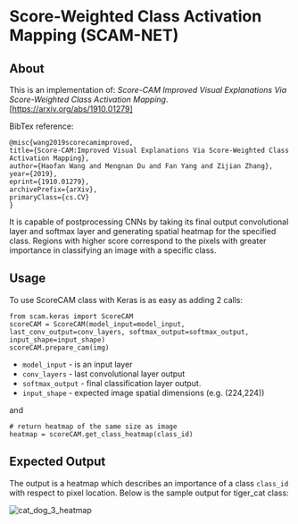 # Score-Weighted Class Activation Mapping (SCAM-NET)

## About
This is an implementation of: <cite data-cite="wang2019scorecamimproved">Score-CAM Improved Visual Explanations Via Score-Weighted Class Activation Mapping</cite>.
[https://arxiv.org/abs/1910.01279]

BibTex reference:

    @misc{wang2019scorecamimproved,
    title={Score-CAM:Improved Visual Explanations Via Score-Weighted Class Activation Mapping},
    author={Haofan Wang and Mengnan Du and Fan Yang and Zijian Zhang},
    year={2019},
    eprint={1910.01279},
    archivePrefix={arXiv},
    primaryClass={cs.CV}
	}

It is capable of postprocessing CNNs by taking its final output convolutional layer and softmax layer and generating spatial heatmap for the specified class.
Regions with higher score correspond to the pixels with greater importance in classifying an image with a specific class.


## Usage

To use ScoreCAM class with Keras is as easy as adding 2 calls:

    from scam.keras import ScoreCAM
    scoreCAM = ScoreCAM(model_input=model_input, last_conv_output=conv_layers, softmax_output=softmax_output, input_shape=input_shape)
    scoreCAM.prepare_cam(img)

* `model_input` - is an input layer
* `conv_layers` - last convolutional layer output 
* `softmax_output` - final classification layer output.
* `input_shape` - expected image spatial dimensions (e.g. (224,224))


and
    
    # return heatmap of the same size as image
    heatmap = scoreCAM.get_class_heatmap(class_id)

## Expected Output

The output is a heatmap which describes an importance of a class `class_id` with respect to pixel location.
Below is the sample output for tiger_cat class:

![cat_dog_3_heatmap](images/cat_dog_3_out.png?raw=true "cat_dog_3_heatmap")